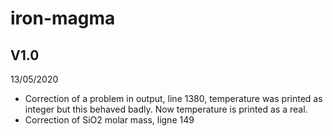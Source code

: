 # iron-magma

## V1.0

13/05/2020

- Correction of a problem in output, line 1380, temperature was printed as integer but this behaved badly. Now temperature is printed as a real.
- Correction of SiO2 molar mass, ligne 149
